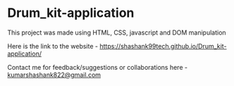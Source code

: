 # Drum_kit-application
This project was made using HTML, CSS, javascript and DOM manipulation

Here is the link to the website - https://shashank99tech.github.io/Drum_kit-application/

Contact me for feedback/suggestions or collaborations here - kumarshashank822@gmail.com
